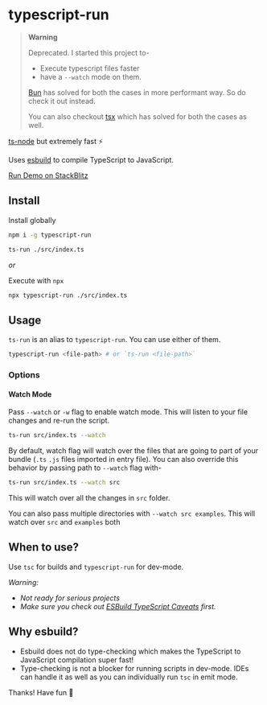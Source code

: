# typescript-run

> **Warning**
>
> Deprecated. I started this project to-
> - Execute typescript files faster 
> - have a `--watch` mode on them.
>
> [Bun](https://bun.sh/) has solved for both the cases in more performant way. So do check it out instead.
>
> You can also checkout [tsx](https://github.com/esbuild-kit/tsx) which has solved for both the cases as well.

[ts-node](https://npmjs.com/package/ts-node) but extremely fast ⚡️ 

Uses [esbuild](https://npmjs.com/package/esbuild) to compile TypeScript to JavaScript.

[Run Demo on StackBlitz](https://stackblitz.com/edit/node-vhctbs?file=index.ts)
## Install

Install globally
```sh
npm i -g typescript-run

ts-run ./src/index.ts
```

*or*

Execute with `npx`
```sh
npx typescript-run ./src/index.ts
```

## Usage

`ts-run` is an alias to `typescript-run`. You can use either of them.

```sh
typescript-run <file-path> # or `ts-run <file-path>`
```

### Options

#### Watch Mode 

Pass `--watch` or `-w` flag to enable watch mode. This will listen to your file changes and re-run the script.

```sh
ts-run src/index.ts --watch
```

By default, watch flag will watch over the files that are going to part of your bundle (`.ts` `.js` files imported in entry file). You can also override this behavior by passing path to `--watch` flag with-
```sh
ts-run src/index.ts --watch src
```

This will watch over all the changes in `src` folder.

You can also pass multiple directories with `--watch src examples`. This will watch over `src` and `examples` both

## When to use?

Use `tsc` for builds and `typescript-run` for dev-mode.

*Warning:*
- *Not ready for serious projects*
- *Make sure you check out [ESBuild TypeScript Caveats](https://esbuild.github.io/content-types/#typescript-caveats) first.*

## Why esbuild?

- Esbuild does not do type-checking which makes the TypeScript to JavaScript compilation super fast!
- Type-checking is not a blocker for running scripts in dev-mode. IDEs can handle it as well as you can individually run `tsc` in emit mode.


Thanks! Have fun 🌻